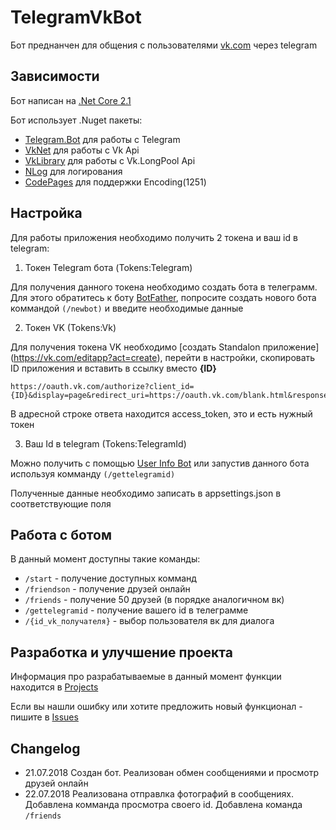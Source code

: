 # TelegramVkBot
Бот преднанчен для общения с пользователями [vk.com](vk.com) через telegram

## Зависимости
Бот написан на [.Net Core 2.1](https://www.microsoft.com/net/download/dotnet-core/2.1)

Бот использует .Nuget пакеты:
- [Telegram.Bot](https://github.com/TelegramBots/telegram.bot) для работы с Telegram
- [VkNet](https://github.com/vknet/vk) для работы с Vk Api
- [VkLibrary](https://github.com/worldbeater/VkLibrary) для работы с Vk.LongPool Api
- [NLog](https://github.com/NLog/NLog) для логирования
- [CodePages](https://www.nuget.org/packages/System.Text.Encoding.CodePages/) для поддержки Encoding(1251)

## Настройка
Для работы приложения необходимо получить 2 токена и ваш id в telegram:
1. Токен Telegram бота (Tokens:Telegram)

Для получения данного токена необходимо создать бота в телеграмм. Для этого обратитесь к боту [BotFather](https://telegram.me/botfather), попросите создать нового бота коммандой `(/newbot)` и введите необходимые данные

2. Токен VK (Tokens:Vk)

  Для получения токена VK необходимо [создать Standalon приложение] (https://vk.com/editapp?act=create), перейти в настройки, скопировать ID приложения и вставить в ссылку вместо **{ID}**
  ```
  https://oauth.vk.com/authorize?client_id={ID}&display=page&redirect_uri=https://oauth.vk.com/blank.html&response_type=token&v=5.65&scope=offline,messages,video,photos,docs,friends
  ```
  В адресной строке ответа находится access_token, это и есть нужный токен

3. Ваш Id в telegram (Tokens:TelegramId)

  Можно получить с помощью [User Info Bot](https://telegram.me/userinfobot) или запустив данного бота используя комманду `(/gettelegramid)`


Полученные данные необходимо записать в appsettings.json в соответствующие поля

## Работа с ботом

В данный момент доступны такие команды: 
- `/start` - получение доступных комманд
- `/friendson` - получение друзей онлайн
- `/friends` - получение 50 друзей (в порядке аналогичном вк) 
- `/gettelegramid` - получение вашего id в телеграмме
- `/{id_vk_получателя}` - выбор пользователя вк для диалога

## Разработка и улучшение проекта
Информация про разрабатываемые в данный момент функции находится в [Projects](https://github.com/evgenles/TelegramVkBot/projects/1)

Если вы нашли ошибку или хотите предложить новый функционал - пишите в [Issues](https://github.com/evgenles/TelegramVkBot/issues/new)

## Changelog
- 21.07.2018 Создан бот. Реализован обмен сообщениями и просмотр друзей онлайн
- 22.07.2018 Реализована отправлка фотографий в сообщениях. Добавлена комманда просмотра своего id. Добавлена команда `/friends`

